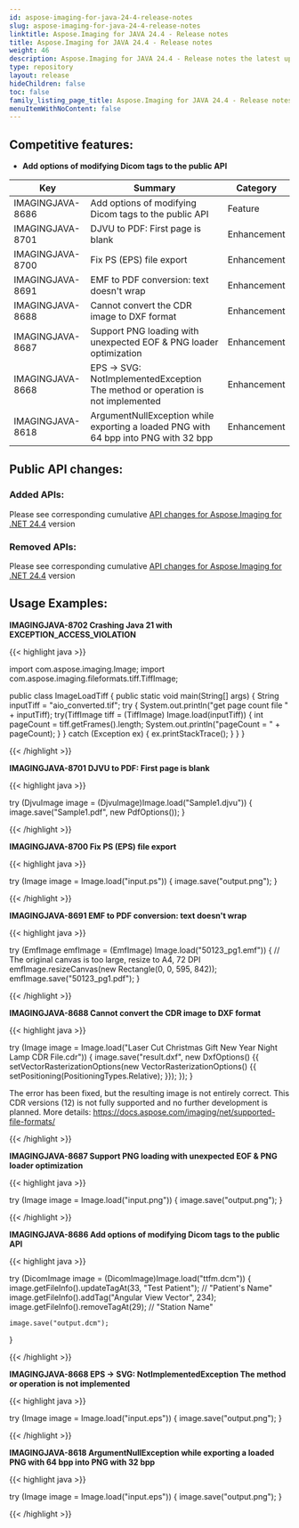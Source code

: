 ```yaml
---
id: aspose-imaging-for-java-24-4-release-notes
slug: aspose-imaging-for-java-24-4-release-notes
linktitle: Aspose.Imaging for JAVA 24.4 - Release notes
title: Aspose.Imaging for JAVA 24.4 - Release notes
weight: 46
description: Aspose.Imaging for JAVA 24.4 - Release notes the latest updates and fixes.
type: repository
layout: release
hideChildren: false
toc: false
family_listing_page_title: Aspose.Imaging for JAVA 24.4 - Release notes
menuItemWithNoContent: false
---
```


## Competitive features:

- **Add options of modifying Dicom tags to the public API**

| **Key**         | **Summary**                                                                                                                                                              | **Category** |
|-----------------|--------------------------------------------------------------------------------------------------------------------------------------------------------------------------|--------------|
| IMAGINGJAVA-8686 | Add options of modifying Dicom tags to the public API                                                                                                                                  | Feature      |
| IMAGINGJAVA-8701 | DJVU to PDF: First page is blank                                                                                                                                  | Enhancement      |
| IMAGINGJAVA-8700 | Fix PS (EPS) file export                                                                                                                                  | Enhancement      |
| IMAGINGJAVA-8691 | EMF to PDF conversion: text doesn't wrap                                                                                                                                  | Enhancement      |
| IMAGINGJAVA-8688 | Cannot convert the CDR image to DXF format                                                                                                                                  | Enhancement      |
| IMAGINGJAVA-8687 | Support PNG loading with unexpected EOF & PNG loader optimization                                                                                                                                  | Enhancement      |
| IMAGINGJAVA-8668 | EPS -> SVG: NotImplementedException The method or operation is not implemented                                                                                                                                  | Enhancement      |
| IMAGINGJAVA-8618 | ArgumentNullException while exporting a loaded PNG with 64 bpp into PNG with 32 bpp                                                                                                                                  | Enhancement      |

## Public API changes:

### Added APIs:

Please see corresponding cumulative [API changes for Aspose.Imaging for .NET 24.4](https://releases.aspose.com/imaging/net/release-notes/2024/aspose-imaging-for-net-24-4-release-notes/) version

### Removed APIs:

Please see corresponding cumulative [API changes for Aspose.Imaging for .NET 24.4](https://releases.aspose.com/imaging/net/release-notes/2024/aspose-imaging-for-net-24-4-release-notes/) version

## Usage Examples:

**IMAGINGJAVA-8702 Crashing Java 21 with EXCEPTION_ACCESS_VIOLATION**

{{< highlight java >}}

import com.aspose.imaging.Image;
import com.aspose.imaging.fileformats.tiff.TiffImage;

public class ImageLoadTiff {
	public static void main(String[] args) {
		String inputTiff = "aio_converted.tif";
		try {
			System.out.println("get page count file " + inputTiff);
			try(TiffImage tiff = (TiffImage) Image.load(inputTiff)) {
				int pageCount = tiff.getFrames().length;
				System.out.println("pageCount = " + pageCount);
			}
		} catch (Exception ex) {
			ex.printStackTrace();
		}
	}
}

{{< /highlight >}}

**IMAGINGJAVA-8701 DJVU to PDF: First page is blank**

{{< highlight java >}}

try (DjvuImage image = (DjvuImage)Image.load("Sample1.djvu"))
{
    image.save("Sample1.pdf", new PdfOptions());
}

{{< /highlight >}}

**IMAGINGJAVA-8700 Fix PS (EPS) file export**

{{< highlight java >}}

try (Image image = Image.load("input.ps"))
{
	image.save("output.png");
}

{{< /highlight >}}

**IMAGINGJAVA-8691 EMF to PDF conversion: text doesn't wrap**

{{< highlight java >}}

try (EmfImage emfImage = (EmfImage) Image.load("50123_pg1.emf"))
{
    // The original canvas is too large, resize to A4, 72 DPI
    emfImage.resizeCanvas(new Rectangle(0, 0, 595, 842));
    emfImage.save("50123_pg1.pdf");
}

{{< /highlight >}}

**IMAGINGJAVA-8688 Cannot convert the CDR image to DXF format**

{{< highlight java >}}

try (Image image = Image.load("Laser Cut Christmas Gift New Year Night Lamp CDR File.cdr"))
{
    image.save("result.dxf", new DxfOptions()
    {{
        setVectorRasterizationOptions(new VectorRasterizationOptions()
        {{
            setPositioning(PositioningTypes.Relative);
        }});
    });
}


The error has been fixed, but the resulting image is not entirely correct.
This CDR versions (12) is not fully supported and no further development is planned.
More details: https://docs.aspose.com/imaging/net/supported-file-formats/

{{< /highlight >}}

**IMAGINGJAVA-8687 Support PNG loading with unexpected EOF & PNG loader optimization**

{{< highlight java >}}

try (Image image = Image.load("input.png"))
{
	image.save("output.png");
}

{{< /highlight >}}

**IMAGINGJAVA-8686 Add options of modifying Dicom tags to the public API**

{{< highlight java >}}

try (DicomImage image = (DicomImage)Image.load("ttfm.dcm"))
{
    image.getFileInfo().updateTagAt(33, "Test Patient"); // "Patient's Name"
    image.getFileInfo().addTag("Angular View Vector", 234);
    image.getFileInfo().removeTagAt(29); // "Station Name"

    image.save("output.dcm");
}

{{< /highlight >}}

**IMAGINGJAVA-8668 EPS -> SVG: NotImplementedException The method or operation is not implemented**

{{< highlight java >}}

try (Image image = Image.load("input.eps"))
{
	image.save("output.png");
}

{{< /highlight >}}

**IMAGINGJAVA-8618 ArgumentNullException while exporting a loaded PNG with 64 bpp into PNG with 32 bpp**

{{< highlight java >}}

try (Image image = Image.load("input.eps"))
{
   image.save("output.png");
}

{{< /highlight >}}

